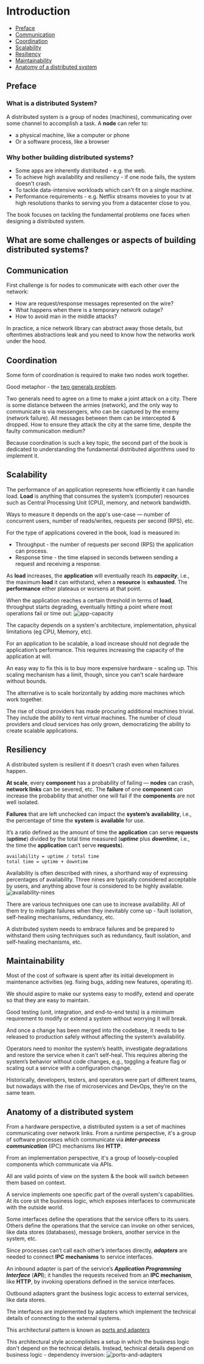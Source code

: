 # Introduction

- [Preface](#preface)
- [Communication](#communication)
- [Coordination](#coordination)
- [Scalability](#scalability)
- [Resiliency](#resiliency)
- [Maintainability](#maintainability)
- [Anatomy of a distributed system](#anatomy-of-a-distributed-system)

## Preface

### What is a distributed System?

A distributed system is a group of nodes (machines), communicating over some channel to accomplish a task.
A **node** can refer to:
 - a physical machine, like a computer or phone
 - Or a software process, like a browser

### Why bother building distributed systems?
 * Some apps are inherently distributed - e.g. the web.
 * To achieve high availability and resiliency - if one node fails, the system doesn't crash.
 * To tackle data-intensive workloads which can't fit on a single machine.
 * Performance requirements - e.g. Netflix streams moveies to your tv at high resolutions thanks to serving you from a datacenter close to you.

The book focuses on tackling the fundamental problems one faces when designing a distributed system.

## What are some challenges or aspects of building distributed systems?
## Communication
First challenge is for nodes to communicate with each other over the network:
 * How are request/response messages represented on the wire?
 * What happens when there is a temporary network outage?
 * How to avoid man in the middle attacks?

In practice, a nice network library can abstract away those details, but oftentimes abstractions leak and you need to know how the networks work under the hood.

## Coordination
Some form of coordination is required to make two nodes work together.

Good metaphor - the [two generals problem](https://en.wikipedia.org/wiki/Two_Generals%27_Problem).

Two generals need to agree on a time to make a joint attack on a city.  There is some distance between the armies (network), and the only way to communicate is via messengers, who can be captured by the enemy (network failure). All messages between them can be intercepted & dropped.
How to ensure they attack the city at the same time, despite the faulty communication medium?

Because coordination is such a key topic, the second part of the book is dedicated to understanding the fundamental distributed algorithms used to implement it.

## Scalability
The performance of an application represents how efficiently it can handle load. **Load** is anything that consumes the system’s (computer) resources such as Central Processing Unit (CPU), memory, and network bandwidth. 

Ways to measure it depends on the app's use-case — number of concurrent users, number of reads/writes, requests per second (RPS), etc.

For the type of applications covered in the book, load is measured in:
 * Throughput - the number of requests per second (RPS) the application can process.
 * Response time - the time elapsed in seconds between sending a request and receiving a response.

As **load** increases, the **application** will eventually reach its ***capacity***, i.e., the maximum **load** it can withstand, when a **resource** is **exhausted**. The **performance** either plateaus or worsens at that point.

When the application reaches a certain threshold in terms of **load**, throughput starts degrading, eventually hitting a point where most operations fail or time out:
![app-capacity](images/app-capacity.png)

The capacity depends on a system's architecture, implementation, physical limitations (eg CPU, Memory, etc).

For an application to be scalable, a load increase should not degrade the application’s performance. This requires increasing the capacity of the application at will.

An easy way to fix this is to buy more expensive hardware - scaling up. This scaling mechanism has a limit, though, since you can't scale hardware without bounds.

The alternative is to scale horizontally by adding more machines which work together.

The rise of cloud providers has made procuring additional machines trivial. They include the ability to rent virtual machines. The number of cloud providers and cloud services has only grown, democratizing the ability to create scalable applications.

## Resiliency
A distributed system is resilient if it doesn't crash even when failures happen.

**At scale**, every **component** has a probability of failing — **nodes** can crash, **network links** can be severed, etc. The **failure** of one **component** can increase the probability that another one will fail if the **components** are not well isolated.

**Failures** that are left unchecked can impact the **system’s** **availability**, i.e., the percentage of time the **system** is **available** for use.

It’s a ratio defined as the amount of time the **application** can serve **requests** (***uptime***) divided by the total time measured (***uptime*** plus ***downtime***, i.e., the time the **application** can’t serve **requests**).

```
availability = uptime / total time
total time = uptime + downtime
```

Availability is often described with nines, a shorthand way of expressing percentages of availability. Three nines are typically considered acceptable by users, and anything above four is considered to be highly available.
![availability-nines](images/availability-nines.png)

There are various techniques one can use to increase availability. All of them try to mitigate failures when they inevitably come up - fault isolation, self-healing mechanisms, redundancy, etc.

A distributed system needs to embrace failures and be prepared to withstand them using techniques such as redundancy, fault isolation, and self-healing mechanisms, etc.

## Maintainability
Most of the cost of software is spent after its initial development in maintenance activities (eg. fixing bugs, adding new features, operating it). 

We should aspire to make our systems easy to modify, extend and operate so that they are easy to maintain.

Good testing (unit, integration, and end-to-end tests) is a minimum requirement to modify or extend a system without worrying it will break. 

And once a change has been merged into the codebase, it needs to be released to production safely without affecting the system’s availability.

Operators need to monitor the system’s health, investigate degradations and restore the service when it can’t self-heal. This requires altering the system’s behavior without code changes, e.g., toggling a feature flag or scaling out a service with a configuration change.

Historically, developers, testers, and operators were part of different teams, but nowadays with the rise of microservices and DevOps, they’re on the same team.

## Anatomy of a distributed system
From a hardware perspective, a distributed system is a set of machines communicating over network links.
From a runtime perspective, it's a group of software processes which communicate via ***inter-process communication*** (IPC) mechanisms like **HTTP**. 

From an implementation perspective, it's a group of loosely-coupled components which communicate via APIs.

All are valid points of view on the system & the book will switch between them based on context.

A service implements one specific part of the overall system's capabilities. At its core sit the business logic, which exposes interfaces to communicate with the outside world. 

Some interfaces define the operations that the service offers to its users. Others define the operations that the service can invoke on other services, like data stores (databases), message brokers, another service in the system, etc.

Since processes can’t call each other’s interfaces directly, ***adapters*** are needed to connect **IPC** **mechanisms** to service interfaces.

An inbound adapter is part of the service’s ***Application Programming Interface*** (**API**); it handles the requests received from an **IPC mechanism**, like **HTTP**, by invoking operations defined in the service interfaces.

Outbound adapters grant the business logic access to external services, like data stores.

The interfaces are implemented by adapters which implement the technical details of connecting to the external systems.

This architectural pattern is known as [ports and adapters](http://wiki.c2.com/?PortsAndAdaptersArchitecture)

This architectural style accomplishes a setup in which the business logic don't depend on the technical details. Instead, technical details depend on business logic - dependency inversion:
![ports-and-adapters](images/ports-and-adapters.png)